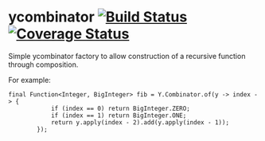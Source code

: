 # ycombinator [![Build Status](https://travis-ci.org/tcurrie/ycombinator.svg?branch=master)](https://travis-ci.org/tcurrie/ycombinator) [![Coverage Status](https://coveralls.io/repos/github/tcurrie/ycombinator/badge.svg?branch=master)](https://coveralls.io/github/tcurrie/ycombinator?branch=master)

Simple ycombinator factory to allow construction of a recursive function through composition.

For example:

```
final Function<Integer, BigInteger> fib = Y.Combinator.of(y -> index -> {
            if (index == 0) return BigInteger.ZERO;
            if (index == 1) return BigInteger.ONE;
            return y.apply(index - 2).add(y.apply(index - 1));
        });
```        

